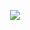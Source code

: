 <p align="center">
  <img src="https://raw.githubusercontent.com/gist/Vinicius-Pepi/ff841d99656758e6eafa1be6a1ab7dd5/raw/f795d7c46978ddd808a1c4223d7b8188929dd163/logo.svg".
</p>
